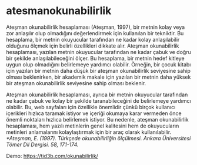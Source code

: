 # atesmanokunabilirlik

Ateşman okunabilirlik hesaplaması (Ateşman, 1997), bir metnin kolay veya zor anlaşılır olup olmadığını değerlendirmek için kullanılan bir tekniktir. Bu hesaplama, bir metnin okuyucular tarafından ne kadar kolay anlaşılabilir olduğunu ölçmek için belirli özellikleri dikkate alır. Ateşman okunabilirlik hesaplaması, yazılan metnin okuyucular tarafından ne kadar çabuk ve doğru bir şekilde anlaşılabileceğini ölçer. Bu hesaplama, bir metnin hedef kitleye uygun olup olmadığını belirlemeye yardımcı olabilir. Örneğin, bir çocuk kitabı için yazılan bir metnin daha düşük bir ateşman okunabilirlik seviyesine sahip olması beklenirken, bir akademik makale için yazılan bir metnin daha yüksek bir ateşman okunabilirlik seviyesine sahip olması beklenir.<br>

Ateşman okunabilirlik hesaplaması, ayrıca bir metnin okuyucular tarafından ne kadar çabuk ve kolay bir şekilde taranabileceğini de belirlemeye yardımcı olabilir. Bu, web sayfaları için özellikle önemlidir çünkü birçok kullanıcı içerikleri hızlıca taramak istiyor ve içeriği okumaya karar vermeden önce önemli noktaları hızlıca belirlemek istiyor. Bu nedenle, ateşman okunabilirlik hesaplaması, hem yazılı metinlerin genel kalitesini hem de okuyucuların metinleri anlamalarını kolaylaştırmak için bir araç olarak kullanılabilir.<br>
<em>*Ateşman, E. (1997). Türkçede okunabilirliğin ölçülmesi. Ankara Üniversitesi Tömer Dil Dergisi. 58, 171-174.</em>

Demo: 
https://tid3b.com/okunabilirlik/
